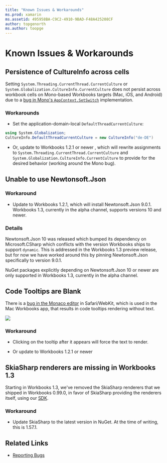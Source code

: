 ```yaml
---
title: "Known Issues & Workarounds"
ms.prod: xamarin
ms.assetid: 495958BA-C9C2-4910-9BAD-F48A425208CF
author: topgenorth
ms.author: toopge
---
```


# Known Issues & Workarounds

## Persistence of CultureInfo across cells

Setting `System.Threading.CurrentThread.CurrentCulture` or
`System.Globalization.CultureInfo.CurrentCulture` does not persist across
workbook cells on Mono-based Workbooks targets (Mac, iOS, and Android) due to
a [bug in Mono's `AppContext.SetSwitch`][appcontext-bug] implementation.

### Workarounds

* Set the application-domain-local `DefaultThreadCurrentCulture`:
```csharp
using System.Globalization;
CultureInfo.DefaultThreadCurrentCulture = new CultureInfo("de-DE")
```

* Or, update to Workbooks 1.2.1 or newer , which will rewrite
  assignments to `System.Threading.CurrentThread.CurrentCulture` and
  `System.Globalization.CultureInfo.CurrentCulture` to provide for
  the desired behavior (working around the Mono bug).

## Unable to use Newtonsoft.Json

### Workaround

* Update to Workbooks 1.2.1, which will install Newtonsoft.Json 9.0.1.
  Workbooks 1.3, currently in the alpha channel, supports versions 10
  and newer.

### Details

Newtonsoft.Json 10 was released which bumped its dependency on
Microsoft.CSharp which conflicts with the version Workbooks ships
to support `dynamic`. This is addressed in the Workbooks 1.3 preview
release, but for now we have worked around this by pinning
Newtonsoft.Json specifically to version 9.0.1.

NuGet packages explicitly depending on Newtonsoft.Json 10 or newer
are only supported in Workbooks 1.3, currently in the alpha channel.

## Code Tooltips are Blank

There is a [bug in the Monaco editor][monaco-bug] in Safari/WebKit,
which is used in the Mac Workbooks app, that results in code
tooltips rendering without text.

![](general-images/monaco-signature-help-bug.png)

### Workaround

* Clicking on the tooltip after it appears will force the text to render.

* Or update to Workbooks 1.2.1 or newer

[appcontext-bug]: https://bugzilla.xamarin.com/show_bug.cgi?id=54448
[monaco-bug]: https://github.com/Microsoft/monaco-editor/issues/408

## SkiaSharp renderers are missing in Workbooks 1.3

Starting in Workbooks 1.3, we've removed the SkiaSharp renderers that we shipped
in Workbooks 0.99.0, in favor of SkiaSharp providing the renderers itself, using
our [SDK](~/tools/workbooks/sdk/index.md).

### Workaround

* Update SkiaSharp to the latest version in NuGet. At the time of writing, this
  is 1.57.1.

## Related Links

- [Reporting Bugs](~/tools/workbooks/install.md#reporting-bugs)
